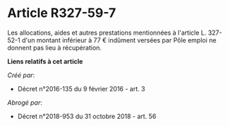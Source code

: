 # Article R327-59-7

Les allocations, aides et autres prestations mentionnées à l'article L. 327-52-1 d'un montant inférieur à 77 € indûment
versées par Pôle emploi ne donnent pas lieu à récupération.

**Liens relatifs à cet article**

_Créé par_:

  - Décret n°2016-135 du 9 février 2016 - art. 3

_Abrogé par_:

  - Décret n°2018-953 du 31 octobre 2018 - art. 56
